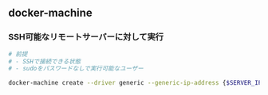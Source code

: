 ## docker-machine

### SSH可能なリモートサーバーに対して実行
```sh
# 前提
# - SSHで接続できる状態
# - sudoをパスワードなしで実行可能なユーザー

docker-machine create --driver generic --generic-ip-address {$SERVER_IP_ADDRESS} --generic-ssh-user {$SERVER_USER} {$DOCKER_MACHINE_NAME}
```
